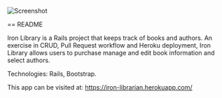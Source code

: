 ![Screenshot ](https://cloud.githubusercontent.com/assets/5810465/16443014/dc53f82a-3d9b-11e6-92f6-bf5fd7a8b78a.png "Iron Library")

== README


Iron Library is a Rails project that keeps track of books and authors. An exercise in CRUD, Pull Request workflow and Heroku deployment, Iron Library allows users to purchase manage and edit book information and select authors.

Technologies: Rails, Bootstrap.

This app can be visited at:
https://iron-librarian.herokuapp.com/
